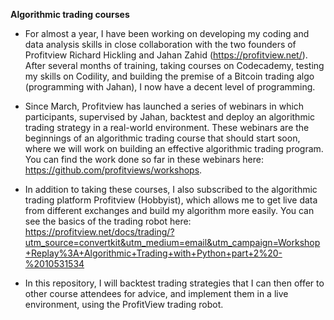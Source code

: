 **Algorithmic trading courses**

- For almost a year, I have been working on developing my coding and data analysis skills in close collaboration with the two founders of Profitview Richard Hickling and Jahan Zahid (https://profitview.net/). After several months of training, taking courses on Codecademy, testing my skills on Codility, and building the premise of a Bitcoin trading algo (programming with Jahan), I now have a decent level of programming.


- Since March, Profitview has launched a series of webinars in which participants, supervised by Jahan, backtest and deploy an algorithmic trading strategy in a real-world environment. These webinars are the beginnings of an algorithmic trading course that should start soon, where we will work on building an effective algorithmic trading program. You can find the work done so far in these webinars here: https://github.com/profitviews/workshops. 


- In addition to taking these courses, I also subscribed to the algorithmic trading platform Profitview (Hobbyist), which allows me to get live data from different exchanges and build my algorithm more easily. You can see the basics of the trading robot here: https://profitview.net/docs/trading/?utm_source=convertkit&utm_medium=email&utm_campaign=Workshop+Replay%3A+Algorithmic+Trading+with+Python+part+2%20-%2010531534

- In this repository, I will backtest trading strategies that I can then offer to other course attendees for advice, and implement them in a live environment, using the ProfitView trading robot.

